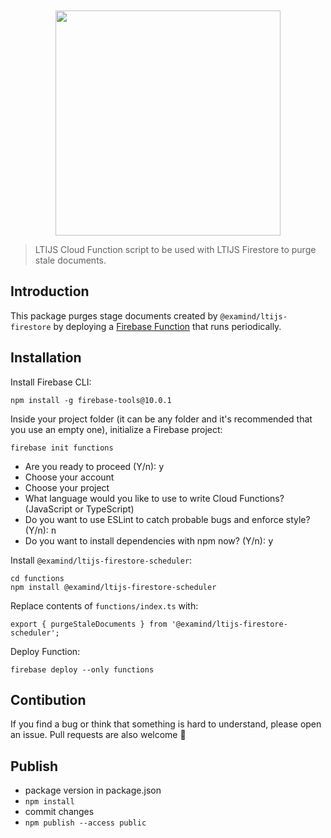 <div align="center">
	<br>
	<br>
	<a href="https://cvmcosta.github.io/ltijs"><img width="360" src="https://raw.githubusercontent.com/Cvmcosta/ltijs/master/docs/logo-300.svg"></img></a>
</div>

> LTIJS Cloud Function script to be used with LTIJS Firestore to purge stale documents.

## Introduction

This package purges stage documents created by `@examind/ltijs-firestore` by deploying a [Firebase Function](https://firebase.google.com/docs/functions/schedule-functions) that runs periodically.

## Installation

Install Firebase CLI:

```
npm install -g firebase-tools@10.0.1
```

Inside your project folder (it can be any folder and it's recommended that you use an empty one), initialize a Firebase project:

```
firebase init functions
```

- Are you ready to proceed (Y/n): <kbd>y</kbd>
- Choose your account
- Choose your project
- What language would you like to use to write Cloud Functions? (JavaScript or TypeScript)
- Do you want to use ESLint to catch probable bugs and enforce style? (Y/n): <kbd>n</kbd>
- Do you want to install dependencies with npm now? (Y/n): <kbd>y</kbd>

Install `@examind/ltijs-firestore-scheduler`:

```
cd functions
npm install @examind/ltijs-firestore-scheduler
```

Replace contents of `functions/index.ts` with:

```
export { purgeStaleDocuments } from '@examind/ltijs-firestore-scheduler';
```

Deploy Function:

```
firebase deploy --only functions
```

## Contibution

If you find a bug or think that something is hard to understand, please open an issue. Pull requests are also welcome 🙂

## Publish

- package version in package.json
- `npm install`
- commit changes
- `npm publish --access public`
